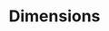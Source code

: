 ---
layout: default
bigquery: https://console.cloud.google.com/bigquery?p=covid-19-dimensions-ai&page=table&d=data&t=publications
contributors: Digital Science, https://www.digital-science.com/
cost: Free for personal, non-commercial use.
description: Dimensions contains more than 100 million publications, ranging from
  articles published in scholarly journals, books and book chapters, to preprints
  and conference proceedings. All publications are contextualized with linked data
  sets, funding, publications, patents, clinical trials, and policy documents. You
  can also view associated categories, funders, institutions, and researcher profiles.
documentation: https://docs.dimensions.ai/bigquery/index.html
last_edit: Mon, 04 Apr 2022 19:04:00 GMT
location: https://www.dimensions.ai/products/free/
maintained_by: Digital Science, https://www.digital-science.com/
schema_fields: '[''date'', ''created_date'', ''labels'', ''original_assignee_orgs'',
  ''category_for'', ''funding_aud'', ''end_year'', ''associated_publication_arxiv_id'',
  ''mesh_terms'', ''funder_org_countries'', ''funder_org_state_codes'', ''funding_details'',
  ''active_years'', ''email_address'', ''funding_eur'', ''start_year'', ''priority_year'',
  ''pages'', ''funding_jpy'', ''proceedings_title'', ''category_icrp_ct'', ''funder_org_cities'',
  ''repository_id'', ''links'', ''research_orgs'', ''funder_org'', ''linkout'', ''parent_id'',
  ''date_normal'', ''date_print'', ''book_title'', ''resulting_publication_doi'',
  ''types'', ''funding_nzd'', ''kind'', ''current_assignee_orgs'', ''research_org_state_names'',
  ''address'', ''authors'', ''granted_year'', ''inventor_names'', ''eisbn'', ''citations'',
  ''embargo_date'', ''funding_chf'', ''funder_orgs'', ''open_access_categories_v2'',
  ''acronym'', ''concepts'', ''funding_amount'', ''original_title'', ''date_online'',
  ''conference'', ''journal'', ''legal_events'', ''category_hrcs_rac'', ''category_bra'',
  ''publisher'', ''pmid'', ''original_abstract'', ''organisation_details'', ''associated_grant_ids'',
  ''repository_url'', ''expiration_date'', ''original_assignee'', ''clinical_trial_ids'',
  ''source_id'', ''arxiv_id'', ''altmetrics'', ''type'', ''gender'', ''editors'',
  ''citations_count'', ''category_uoa'', ''subtitles'', ''category_hrcs_hc'', ''publication_ids'',
  ''jurisdiction'', ''date_modified'', ''assignee_orgs'', ''legal_status'', ''cpc'',
  ''research_org_city_names'', ''repository_name'', ''filing_date'', ''filing_year'',
  ''registry'', ''funding_gbp'', ''aliases'', ''funding_cny'', ''ipcr'', ''isbn'',
  ''investigators'', ''pmcid'', ''foa_number'', ''name'', ''family_members_ids'',
  ''current_assignee'', ''status'', ''expiration_year'', ''description'', ''category_hra'',
  ''external_ids'', ''language'', ''metrics'', ''doi'', ''family_id'', ''funding_usd'',
  ''abstract'', ''category_icrp_cso'', ''family_count'', ''title'', ''research_org_countries'',
  ''end_date'', ''established'', ''associated_publication_doi'', ''publication_year'',
  ''citation_string'', ''relationships'', ''start_date'', ''brief_title'', ''date_imported_gbq'',
  ''funder_countries'', ''acronyms'', ''conditions'', ''filing_status'', ''categories'',
  ''supporting_grant_ids'', ''funding_currency'', ''research_org_state_codes'', ''original_assignee_countries'',
  ''mesh_headings'', ''date_inserted'', ''journal_lists'', ''assignee_countries'',
  ''reference_ids'', ''patent_ids'', ''grant_number'', ''volume'', ''funding_cad'',
  ''research_org_country_names'', ''category_sdg'', ''researcher_ids'', ''open_access_categories'',
  ''wikipedia_url'', ''granted_date'', ''id'', ''application_number'', ''resulting_publication_ids'',
  ''cited_by_ids'', ''book_series_title'', ''category_rcdc'', ''interventions'', ''associated_publication_id'',
  ''license'', ''funder_org_acronyms'', ''phase'', ''priority_date'', ''issue'', ''acknowledgements'',
  ''current_assignee_countries'', ''associated_publication_pmid'', ''research_org_cities'',
  ''publication_date'', ''year'']'
shortname: dimensions
tags:
- scholarly literature
- patents
- funding
- clinical trials
- academic profiles
terms_of_use: 'Use of both the Dimensions COVID-19 dataset and full Dimensions dataset
  are subject to the Dimensions Terms of use: https://www.dimensions.ai/policies-terms-legal '
title: Dimensions
uuid: dcff88bd-fe6b-4fdb-8159-809bf9d7bc1c
---